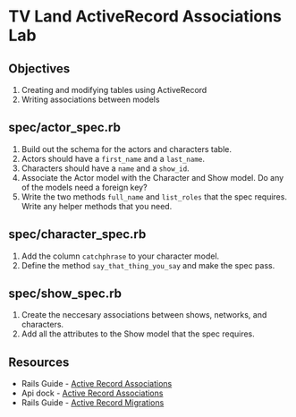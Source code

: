 # TV Land ActiveRecord Associations Lab

## Objectives
1. Creating and modifying tables using ActiveRecord
2. Writing associations between models


## spec/actor_spec.rb

1. Build out the schema for the actors and characters table.
2. Actors should have a `first_name` and a `last_name`.
3. Characters should have a `name` and a `show_id`.
4. Associate the Actor model with the Character and Show model. Do any of the models need a foreign key?
5. Write the two methods `full_name` and `list_roles` that the spec requires. Write any helper methods that you need.

## spec/character_spec.rb

1. Add the column `catchphrase` to your character model.
2. Define the method `say_that_thing_you_say` and make the spec pass.

## spec/show_spec.rb

1. Create the neccesary associations between shows, networks, and characters.
2. Add all the attributes to the Show model that the spec requires.

## Resources
+ Rails Guide - [Active Record Associations](http://guides.rubyonrails.org/association_basics.html)
+ Api dock - [Active Record Associations](http://apidock.com/rails/ActiveRecord/Associations)
+ Rails Guide - [Active Record Migrations](http://edgeguides.rubyonrails.org/active_record_migrations.html)

